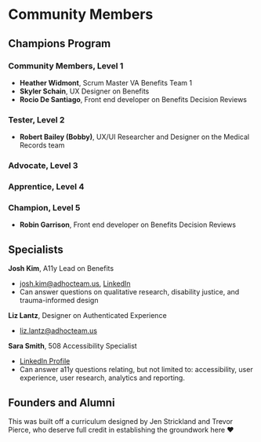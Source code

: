 # Community Members

## Champions Program

### Community Members, Level 1
- **Heather Widmont**, Scrum Master VA Benefits Team 1
- **Skyler Schain**, UX Designer on Benefits
- **Rocio De Santiago**, Front end developer on Benefits Decision Reviews

### Tester, Level 2
- **Robert Bailey (Bobby)**, UX/UI Researcher and Designer on the Medical Records team 

### Advocate, Level 3

### Apprentice, Level 4

### Champion, Level 5

- **Robin Garrison**, Front end developer on Benefits Decision Reviews


## Specialists

**Josh Kim**, A11y Lead on Benefits
- josh.kim@adhocteam.us, [LinkedIn](https://www.linkedin.com/in/joshkimux/)
- Can answer questions on qualitative research, disability justice, and trauma-informed design

**Liz Lantz**, Designer on Authenticated Experience
- liz.lantz@adhocteam.us

**Sara Smith**, 508 Accessibility Specialist
- [LinkedIn Profile](www.linkedin.com/in/sarafantauzzismith)
- Can answer a11y questions relating, but not limited to: accessibility, user experience, user research, analytics and reporting.

## Founders and Alumni
This was built off a curriculum designed by Jen Strickland and Trevor Pierce, who deserve full credit in establishing the groundwork here ♥️ 
